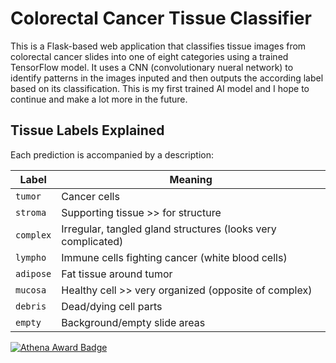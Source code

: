 # Colorectal Cancer Tissue Classifier

This is a Flask-based web application that classifies tissue images from colorectal cancer slides into one of eight categories using a trained TensorFlow model. It uses a CNN (convolutionary nueral network) to identify patterns in the images inputed and then outputs the according label based on its classification. This is my first trained AI model and I hope to continue and make a lot more in the future.

## Tissue Labels Explained

Each prediction is accompanied by a description:

| Label     | Meaning |
|-----------|---------|
| `tumor`   | Cancer cells|
| `stroma`  | Supporting tissue >> for structure |
| `complex` | Irregular, tangled gland structures (looks very complicated)|
| `lympho`  | Immune cells fighting cancer (white blood cells)|
| `adipose` | Fat tissue around tumor |
| `mucosa`  | Healthy cell >> very organized (opposite of complex)|
| `debris`  | Dead/dying cell parts |
| `empty`   | Background/empty slide areas |

[![Athena Award Badge](https://img.shields.io/endpoint?url=https%3A%2F%2Faward.athena.hackclub.com%2Fapi%2Fbadge)](https://award.athena.hackclub.com?utm_source=readme)
